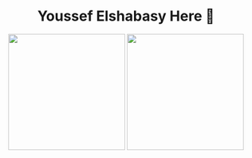 <div align="center">
  <h1>Youssef Elshabasy Here 🫡</h1>
  <div>
    <img src="https://github-readme-stats.vercel.app/api?username=juke-duke&theme=blue-green" style="height:234px"/>
    <img src="https://github-readme-stats.vercel.app/api/top-langs/?username=juke-duke&theme=dark" style="height:234px"/>
  </div>
</div>
